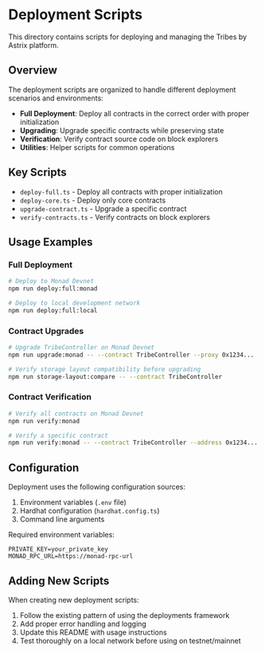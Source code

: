 # Deployment Scripts

This directory contains scripts for deploying and managing the Tribes by Astrix platform.

## Overview

The deployment scripts are organized to handle different deployment scenarios and environments:

- **Full Deployment**: Deploy all contracts in the correct order with proper initialization
- **Upgrading**: Upgrade specific contracts while preserving state
- **Verification**: Verify contract source code on block explorers
- **Utilities**: Helper scripts for common operations

## Key Scripts

- `deploy-full.ts` - Deploy all contracts with proper initialization
- `deploy-core.ts` - Deploy only core contracts
- `upgrade-contract.ts` - Upgrade a specific contract
- `verify-contracts.ts` - Verify contracts on block explorers

## Usage Examples

### Full Deployment

```bash
# Deploy to Monad Devnet
npm run deploy:full:monad

# Deploy to local development network
npm run deploy:full:local
```

### Contract Upgrades

```bash
# Upgrade TribeController on Monad Devnet
npm run upgrade:monad -- --contract TribeController --proxy 0x1234...

# Verify storage layout compatibility before upgrading
npm run storage-layout:compare -- --contract TribeController
```

### Contract Verification

```bash
# Verify all contracts on Monad Devnet
npm run verify:monad

# Verify a specific contract
npm run verify:monad -- --contract TribeController --address 0x1234...
```

## Configuration

Deployment uses the following configuration sources:

1. Environment variables (`.env` file)
2. Hardhat configuration (`hardhat.config.ts`)
3. Command line arguments

Required environment variables:

```
PRIVATE_KEY=your_private_key
MONAD_RPC_URL=https://monad-rpc-url
```

## Adding New Scripts

When creating new deployment scripts:

1. Follow the existing pattern of using the deployments framework
2. Add proper error handling and logging
3. Update this README with usage instructions
4. Test thoroughly on a local network before using on testnet/mainnet 